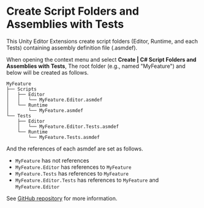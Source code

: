 # Create Script Folders and Assemblies with Tests

This Unity Editor Extensions create script folders (Editor, Runtime, and each Tests) containing assembly definition file (.asmdef).

When opening the context menu and select **Create | C# Script Folders and Assemblies with Tests**,
The root folder (e.g., named "MyFeature") and below will be created as follows.

```
MyFeature
├── Scripts
│   ├── Editor
│   │   └── MyFeature.Editor.asmdef
│   └── Runtime
│       └── MyFeature.asmdef
└── Tests
    ├── Editor
    │   └── MyFeature.Editor.Tests.asmdef
    └── Runtime
        └── MyFeature.Tests.asmdef
```

And the references of each asmdef are set as follows.

- `MyFeature` has not references
- `MyFeature.Editor` has references to `MyFeature`
- `MyFeature.Tests` has references to `MyFeature`
- `MyFeature.Editor.Tests` has references to `MyFeature` and `MyFeature.Editor`

See [GitHub repository](https://github.com/nowsprinting/create-script-folders-with-tests) for more information.
